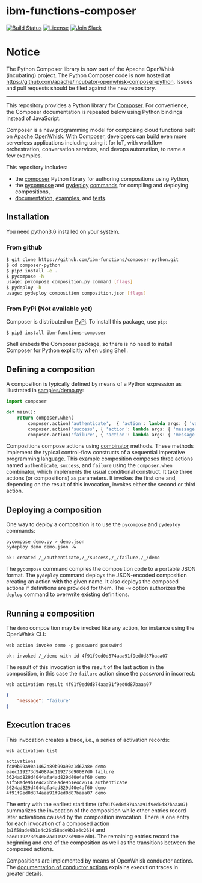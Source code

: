 <!--
#
# Licensed to the Apache Software Foundation (ASF) under one or more
# contributor license agreements.  See the NOTICE file distributed with
# this work for additional information regarding copyright ownership.
# The ASF licenses this file to You under the Apache License, Version 2.0
# (the "License"); you may not use this file except in compliance with
# the License.  You may obtain a copy of the License at
#
#     http://www.apache.org/licenses/LICENSE-2.0
#
# Unless required by applicable law or agreed to in writing, software
# distributed under the License is distributed on an "AS IS" BASIS,
# WITHOUT WARRANTIES OR CONDITIONS OF ANY KIND, either express or implied.
# See the License for the specific language governing permissions and
# limitations under the License.
#
-->
# ibm-functions-composer

[![Build Status](https://travis-ci.org/ibm-functions/composer-python.svg?branch=master)](https://travis-ci.org/ibm-functions/composer-python)
[![License](https://img.shields.io/badge/license-Apache%202.0-blue.svg)](https://opensource.org/licenses/Apache-2.0)
[![Join
Slack](https://img.shields.io/badge/join-slack-9B69A0.svg)](http://slack.openwhisk.org/)

# Notice

The Python Composer library is now part of the Apache OpenWhisk (incubating) project. The Python Composer code is now hosted at https://github.com/apache/incubator-openwhisk-composer-python. Issues and pull requests should be filed against the new repository.

---

This repository provides a Python library for [Composer](https://github.com/apache/incubator-openwhisk-composer). For convenience, the Composer documentation is repeated below using Python bindings instead of JavaScript.

Composer is a new programming model for composing cloud functions built on
[Apache OpenWhisk](https://github.com/apache/incubator-openwhisk). With
Composer, developers can build even more serverless applications including using
it for IoT, with workflow orchestration, conversation services, and devops
automation, to name a few examples.

This repository includes:
* the [composer](src/composer/composer.py) Python library for authoring compositions using Python,
* the [pycompose](src/pycompose/__main__.py) and [pydeploy](src/pydeploy/__main__.py)
  [commands](docs/COMMANDS.md) for compiling and deploying compositions,
* [documentation](docs), [examples](samples), and [tests](tests).

## Installation

You need python3.6 installed on your system.

### From github

```bash
$ git clone https://github.com/ibm-functions/composer-python.git
$ cd composer-python
$ pip3 install -e .
$ pycompose -h
usage: pycompose composition.py command [flags]
$ pydeploy -h
usage: pydeploy composition composition.json [flags]
```

### From PyPi (**Not available yet**)

Composer is distributed on [PyPi](https://pypi.org/). To install this package, use `pip`:
```
$ pip3 install ibm-functions-composer
```
Shell embeds the Composer package, so there is no need to install
Composer for Python explicitly when using Shell.

## Defining a composition

A composition is typically defined by means of a Python expression as
illustrated in [samples/demo.py](samples/demo.py):

```python
import composer

def main():
    return composer.when(
        composer.action('authenticate',  { 'action': lambda args: { 'value': args['password'] == 'abc123' } }),
        composer.action('success', { 'action': lambda args: { 'message': 'success' } }),
        composer.action('failure', { 'action': lambda args: { 'message': 'failure' } }))
```
Compositions compose actions using [combinator](docs/COMBINATORS.md) methods. These methods
implement the typical control-flow constructs of a sequential imperative
programming language. This example composition composes three actions named
`authenticate`, `success`, and `failure` using the `composer.when` combinator,
which implements the usual conditional construct. It take three actions (or
compositions) as parameters. It invokes the first one and, depending on the
result of this invocation, invokes either the second or third action.

## Deploying a composition

One way to deploy a composition is to use the `pycompose` and `pydeploy` commands:
```
pycompose demo.py > demo.json
pydeploy demo demo.json -w
```
```
ok: created /_/authenticate,/_/success,/_/failure,/_/demo
```
The `pycompose` command compiles the composition code to a portable JSON format.
The `pydeploy` command deploys the JSON-encoded composition creating an action
with the given name. It also deploys the composed actions if definitions are
provided for them. The `-w` option authorizes the `deploy` command to overwrite
existing definitions.

## Running a composition

The `demo` composition may be invoked like any action, for instance using the
OpenWhisk CLI:
```
wsk action invoke demo -p password passw0rd
```
```
ok: invoked /_/demo with id 4f91f9ed0d874aaa91f9ed0d87baaa07
```
The result of this invocation is the result of the last action in the
composition, in this case the `failure` action since the password in incorrect:
```
wsk activation result 4f91f9ed0d874aaa91f9ed0d87baaa07
```
```json
{
    "message": "failure"
}
```
## Execution traces

This invocation creates a trace, i.e., a series of activation records:
```
wsk activation list
```
```
activations
fd89b99a90a1462a89b99a90a1d62a8e demo
eaec119273d94087ac119273d90087d0 failure
3624ad829d4044afa4ad829d40e4af60 demo
a1f58ade9b1e4c26b58ade9b1e4c2614 authenticate
3624ad829d4044afa4ad829d40e4af60 demo
4f91f9ed0d874aaa91f9ed0d87baaa07 demo
```
The entry with the earliest start time (`4f91f9ed0d874aaa91f9ed0d87baaa07`)
summarizes the invocation of the composition while other entries record later
activations caused by the composition invocation. There is one entry for each
invocation of a composed action (`a1f58ade9b1e4c26b58ade9b1e4c2614` and
`eaec119273d94087ac119273d90087d0`). The remaining entries record the beginning
and end of the composition as well as the transitions between the composed
actions.

Compositions are implemented by means of OpenWhisk conductor actions. The
[documentation of conductor
actions](https://github.com/apache/incubator-openwhisk/blob/master/docs/conductors.md)
explains execution traces in greater details.
